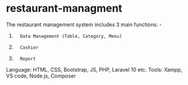 # restaurant-managment
The restaurant management system includes 3 main functions: -
1.       Data Management (Table, Category, Menu)
2.       Cashier
3.       Report
Language: HTML, CSS, Bootstrap, JS, PHP, Laravel 10 etc.
Tools: Xampp, VS code, Node.js, Composer
